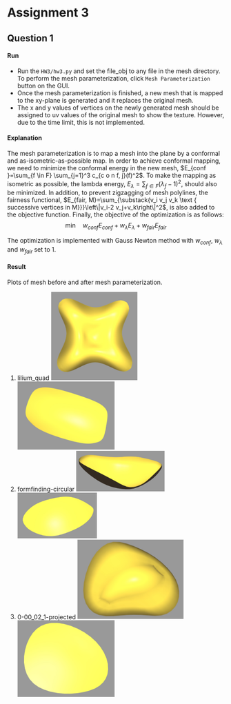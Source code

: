 # Assignment 3

## Question 1
#### Run
- Run the `HW3/hw3.py` and set the file_obj to any file in the mesh directory. To perform the mesh parameterization, click `Mesh Parameterization` button on the GUI.
- Once the mesh parameterization is finished, a new mesh that is mapped to the xy-plane is generated and it replaces the original mesh.
- The x and y values of vertices on the newly generated mesh should be assigned to uv values of the original mesh to show the texture. However, due to the time limit, this is not implemented.

#### Explanation
The mesh parameterization is to map a mesh into the plane by a conformal and as-isometric-as-possible map. In order to achieve conformal mapping, we need to minimize the conformal energy in the new mesh, $E_{conf }=\sum_{f \in F} \sum_{j=1}^3 c_{c o n f, j}(f)^2$. To make the mapping as isometric as possible, the lambda energy, $E_\lambda=\sum_{f \in F}\left(\lambda_f-1\right)^2$, should also be minimized. In addition, to prevent zigzagging of mesh polylines, the fairness functional, $E_{fair, M}=\sum_{\substack{v_i v_j v_k \text { successive vertices in M}}}\left\|v_i-2 v_j+v_k\right\|^2$, is also added to the objective function.
Finally, the objective of the optimization is as follows:
$$
\text{min} \quad w_{conf } E_{conf} + w_\lambda E_\lambda + w_{fair} E_{fair}
$$

The optimization is implemented with Gauss Newton method with $w_{conf}$, $w_\lambda$ and $w_{fair}$ set to 1.

#### Result
Plots of mesh before and after mesh parameterization.
1. lilium_quad
    <img src="imgs/lilium_quad.jpg" style="zoom:20%;" /> <img src="imgs/new_lilium_quad.jpg" style="zoom:22%;" />
2. formfinding-circular
    <img src="imgs/formfinding-circular.jpg" style="zoom:20%;" /> <img src="imgs/new_formfinding-circular.jpg" style="zoom:18%;" />
3. 0-00_02_1-projected
    <img src="imgs/0-00_02_1-projected.jpg" style="zoom:24%;" /> <img src="imgs/new_0-00_02_1-projected.jpg" style="zoom:22%;" />